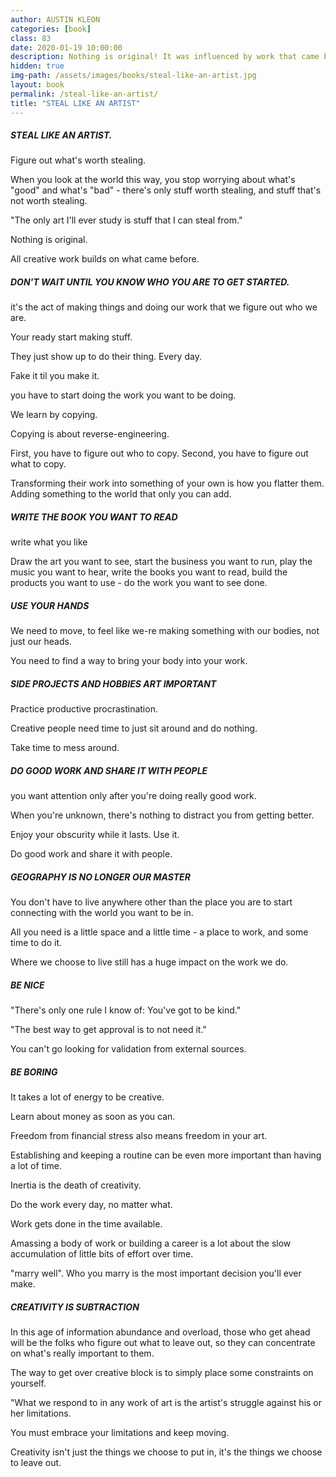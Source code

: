 ```yaml
---
author: AUSTIN KLEON
categories: [book]
class: 83
date: 2020-01-19 10:00:00
description: Nothing is original! It was influenced by work that came before. Remember. we stand on the shoulders of giants. It's ok to steal from your heroes to create something better and unique to you.
hidden: true
img-path: /assets/images/books/steal-like-an-artist.jpg
layout: book
permalink: /steal-like-an-artist/
title: "STEAL LIKE AN ARTIST"
---
```


##### STEAL LIKE AN ARTIST.

Figure out what's worth stealing.

When you look at the world this way, you stop worrying about what's "good" and what's "bad" - there's only stuff worth stealing, and stuff that's not worth stealing.

"The only art I'll ever study is stuff that I can steal from."

Nothing is original.

All creative work builds on what came before.

##### DON'T WAIT UNTIL YOU KNOW WHO YOU ARE TO GET STARTED.

it's the act of making things and doing our work that we figure out who we are.

Your ready start making stuff.

They just show up to do their thing. Every day.

Fake it til you make it.

you have to start doing the work you want to be doing.

We learn by copying.

Copying is about reverse-engineering.

First, you have to figure out who to copy. Second, you have to figure out what to copy.

Transforming their work into something of your own is how you flatter them. Adding something to the world that only you can add.

##### WRITE THE BOOK YOU WANT TO READ

write what you like

Draw the art you want to see, start the business you want to run, play the music you want to hear, write the books you want to read, build the products you want to use - do the work you want to see done.

##### USE YOUR HANDS

We need to move, to feel like we-re making something with our bodies, not just our heads.

You need to find a way to bring your body into your work.

##### SIDE PROJECTS AND HOBBIES ART IMPORTANT

Practice productive procrastination.

Creative people need time to just sit around and do nothing.

Take time to mess around.

##### DO GOOD WORK AND SHARE IT WITH PEOPLE

you want attention only after you're doing really good work.

When you're unknown, there's nothing to distract you from getting better.

Enjoy your obscurity while it lasts. Use it.

Do good work and share it with people.

##### GEOGRAPHY IS NO LONGER OUR MASTER

You don't have to live anywhere other than the place you are to start connecting with the world you want to be in.

All you need is a little space and a little time - a place to work, and some time to do it.

Where we choose to live still has a huge impact on the work we do.

##### BE NICE

"There's only one rule I know of: You've got to be kind."

"The best way to get approval is to not need it."

You can't go looking for validation from external sources.

##### BE BORING

It takes a lot of energy to be creative.

Learn about money as soon as you can.

Freedom from financial stress also means freedom in your art.

Establishing and keeping a routine can be even more important than having a lot of time.

Inertia is the death of creativity.

Do the work every day, no matter what.

Work gets done in the time available.

Amassing a body of work or building a career is a lot about the slow accumulation of little bits of effort over time.

"marry well". Who you marry is the most important decision you'll ever make.

##### CREATIVITY IS SUBTRACTION

In this age of information abundance and overload, those who get ahead will be the folks who figure out what to leave out, so they can concentrate on what's really important to them.

The way to get over creative block is to simply place some constraints on yourself.

"What we respond to in any work of art is the artist's struggle against his or her limitations.

You must embrace your limitations and keep moving.

Creativity isn't just the things we choose to put in, it's the things we choose to leave out.
